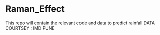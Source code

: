 # Raman_Effect
This repo will contain the relevant code and data to predict rainfall
DATA COURTSEY : IMD PUNE
